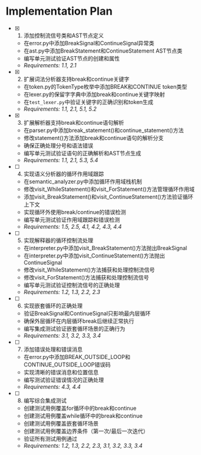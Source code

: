 # Implementation Plan

- [x] 1. 添加控制流信号类和AST节点定义





  - 在error.py中添加BreakSignal和ContinueSignal异常类
  - 在ast.py中添加BreakStatement和ContinueStatement AST节点类
  - 编写单元测试验证AST节点的创建和属性
  - _Requirements: 1.1, 2.1_

- [x] 2. 扩展词法分析器支持break和continue关键字






  - 在token.py的TokenType枚举中添加BREAK和CONTINUE token类型
  - 在lexer.py的保留字字典中添加break和continue关键字映射
  - 在`test_lexer.py`中验证关键字的正确识别和token生成
  - _Requirements: 1.1, 2.1, 5.1, 5.2_

- [x] 3. 扩展解析器支持break和continue语句解析





  - 在parser.py中添加break_statement()和continue_statement()方法
  - 修改statement()方法添加break和continue语句的解析分支
  - 确保正确处理分号和语法错误
  - 编写单元测试验证语句的正确解析和AST节点生成
  - _Requirements: 1.1, 2.1, 5.3, 5.4_

- [ ] 4. 实现语义分析器的循环作用域跟踪
  - 在semantic_analyzer.py中添加循环作用域栈机制
  - 修改visit_WhileStatement()和visit_ForStatement()方法管理循环作用域
  - 添加visit_BreakStatement()和visit_ContinueStatement()方法验证循环上下文
  - 实现循环外使用break/continue的错误检测
  - 编写单元测试验证作用域跟踪和错误检测
  - _Requirements: 1.5, 2.5, 4.1, 4.2, 4.3, 4.4_

- [ ] 5. 实现解释器的循环控制流处理
  - 在interpreter.py中添加visit_BreakStatement()方法抛出BreakSignal
  - 在interpreter.py中添加visit_ContinueStatement()方法抛出ContinueSignal
  - 修改visit_WhileStatement()方法捕获和处理控制流信号
  - 修改visit_ForStatement()方法捕获和处理控制流信号
  - 编写单元测试验证控制流信号的正确处理
  - _Requirements: 1.2, 1.3, 2.2, 2.3_

- [ ] 6. 实现嵌套循环的正确处理
  - 验证BreakSignal和ContinueSignal只影响最内层循环
  - 确保外层循环在内层循环break后继续正常执行
  - 编写集成测试验证嵌套循环场景的正确行为
  - _Requirements: 3.1, 3.2, 3.3, 3.4_

- [ ] 7. 添加错误处理和错误消息
  - 在error.py中添加BREAK_OUTSIDE_LOOP和CONTINUE_OUTSIDE_LOOP错误码
  - 实现清晰的错误消息和位置信息
  - 编写测试验证错误情况的正确处理
  - _Requirements: 4.3, 4.4_

- [ ] 8. 编写综合集成测试
  - 创建测试用例覆盖for循环中的break和continue
  - 创建测试用例覆盖while循环中的break和continue
  - 创建测试用例覆盖嵌套循环场景
  - 创建测试用例覆盖边界条件（第一次/最后一次迭代）
  - 验证所有测试用例通过
  - _Requirements: 1.2, 1.3, 2.2, 2.3, 3.1, 3.2, 3.3, 3.4_